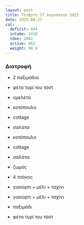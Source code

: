 ```yaml
---
layout: post
title: Τετάρτη 27 Αυγούστου 2025
date: 2025-08-27
cal:
  deficit: 444
  intake: 2418
  tdee: 2862
  active: 962
  weight: 98.9
---
```



### Διατροφή

- 2 παξιμάδια
- φέτα τυρί του τόστ
- ομελέτα

- κοτόπουλο
- cottage
- σαλάτα

- κοτόπουλο
- cottage
- σαλάτα
- ζωμός
- 4 τσάνος
- γιαούρτι + μέλι + ταχίνι

- γιαούρτι + μέλι + ταχίνι
- παξιμάδι
- φέτα τυρί του τόστ

